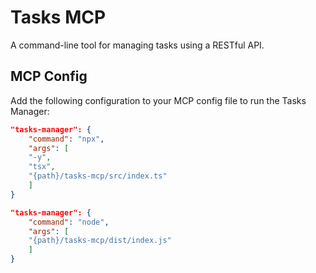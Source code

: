 # Tasks MCP

A command-line tool for managing tasks using a RESTful API.

## MCP Config

Add the following configuration to your MCP config file to run the Tasks Manager:

```json
"tasks-manager": {
    "command": "npx",
    "args": [
    "-y",
    "tsx",
    "{path}/tasks-mcp/src/index.ts"
    ]
}
```

```json
"tasks-manager": {
    "command": "node",
    "args": [
    "{path}/tasks-mcp/dist/index.js"
    ]
}
```
